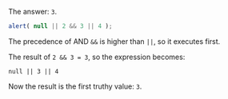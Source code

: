 The answer: `3`.

```js run
alert( null || 2 && 3 || 4 );
```

The precedence of AND `&&` is higher than `||`, so it executes first.

The result of `2 && 3 = 3`, so the expression becomes:

```
null || 3 || 4
```

Now the result is the first truthy value: `3`.